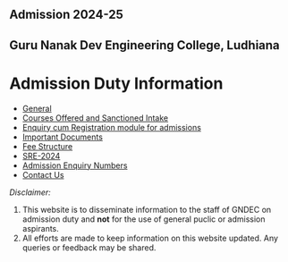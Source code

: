 ## Admission 2024-25
## Guru Nanak Dev Engineering College, Ludhiana 

# Admission Duty Information

- [General](General.md)
- [Courses Offered and Sanctioned Intake](https://gndec.ac.in/?q=courses)
- [Enquiry cum Registration module for admissions](https://admission.gndec.ac.in/)
- [Important Documents](https://admission.gndec.ac.in/important_notices.php)
- [Fee Structure](https://admission.gndec.ac.in/Fee_Structure.php)
- [SRE-2024](https://sre.gndec.ac.in/sre/blog/index.php?userid=2)
- [Admission Enquiry Numbers](Numbers.md)
- [Contact Us](Contact.md)


_Disclaimer:_

1. This website is to disseminate information to the staff of GNDEC on admission duty and **not** for the use of general puclic or admission aspirants.
2. All efforts are made to keep information on this website updated. Any queries or feedback may be shared. 
